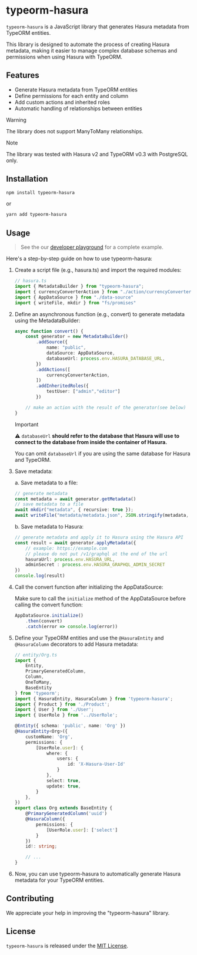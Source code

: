 # typeorm-hasura

`typeorm-hasura` is a JavaScript library that generates Hasura metadata from TypeORM entities.

This library is designed to automate the process of creating Hasura metadata, 
making it easier to manage complex database schemas and permissions when using Hasura with TypeORM.

## Features

- Generate Hasura metadata from TypeORM entities
- Define permissions for each entity and column
- Add custom actions and inherited roles
- Automatic handling of relationships between entities

> [!WARNING]  
> The library does not support ManyToMany relationships.

> [!NOTE]
> The library was tested with Hasura v2 and TypeORM v0.3 with PostgreSQL only.

## Installation

```bash
npm install typeorm-hasura
```

or

```bash
yarn add typeorm-hasura
```

## Usage

> See the our [developer playground](https://github.com/utyfua/typeorm-hasura/tree/master/dev-playground) for a complete example.

Here's a step-by-step guide on how to use typeorm-hasura:

1. Create a script file (e.g., hasura.ts) and import the required modules:

    ```typescript
    // hasura.ts
    import { MetadataBuilder } from "typeorm-hasura";
    import { currencyConverterAction } from "./action/currencyConverter";
    import { AppDataSource } from "./data-source"
    import { writeFile, mkdir } from "fs/promises"
    ```

2. Define an asynchronous function (e.g., convert) to generate metadata using the MetadataBuilder:

    ```typescript
    async function convert() {
        const generator = new MetadataBuilder()
            .addSource({
                name: "public",
                dataSource: AppDataSource,
                databaseUrl: process.env.HASURA_DATABASE_URL,
            })
            .addActions([
                currencyConverterAction,
            ])
            .addInheritedRoles({
                testUser: ["admin","editor"]
            })

        // make an action with the result of the generator(see below)
    }
    ```

    > [!IMPORTANT]  
    > :warning:
    > `databaseUrl` **should refer to the database that Hasura will use to connect to the database from inside the container of Hasura.**
    >
    > You can omit `databaseUrl` if you are using the same database for Hasura and TypeORM.

3. Save metadata:

    a. Save metadata to a file:

    ```typescript
    // generate metadata
    const metadata = await generator.getMetadata()
    // save metadata to a file
    await mkdir("metadata", { recursive: true });
    await writeFile("metadata/metadata.json", JSON.stringify(metadata, null, 2));
    ```

    b. Save metadata to Hasura:

    ```typescript
    // generate metadata and apply it to Hasura using the Hasura API
    const result = await generator.applyMetadata({ 
        // example: https://example.com
        // please do not put /v1/graphql at the end of the url
        hasuraUrl: process.env.HASURA_URL,
        adminSecret : process.env.HASURA_GRAPHQL_ADMIN_SECRET
    })
    console.log(result)
    ```

4. Call the convert function after initializing the AppDataSource:

    Make sure to call the `initialize` method of the AppDataSource before calling the convert function:

    ```typescript
    AppDataSource.initialize()
        .then(convert)
        .catch(error => console.log(error))
    ```

5. Define your TypeORM entities and use the `@HasuraEntity` and `@HasuraColumn` decorators to add Hasura metadata:

    ```typescript
    // entity/Org.ts
    import {
        Entity,
        PrimaryGeneratedColumn,
        Column,
        OneToMany,
        BaseEntity
    } from 'typeorm';
    import { HasuraEntity, HasuraColumn } from 'typeorm-hasura';
    import { Product } from './Product';
    import { User } from './User';
    import { UserRole } from '../UserRole';

    @Entity({ schema: 'public', name: 'Org' })
    @HasuraEntity<Org>({
        customName: 'Org',
        permissions: {
            [UserRole.user]: {
                where: {
                    users: {
                        id: 'X-Hasura-User-Id'
                    }
                },
                select: true,
                update: true,
            }
        },
    })
    export class Org extends BaseEntity {
        @PrimaryGeneratedColumn('uuid')
        @HasuraColumn({
            permissions: {
                [UserRole.user]: ['select']
            }
        })
        id!: string;

        // ...
    }
    ```

6. Now, you can use typeorm-hasura to automatically generate Hasura metadata for your TypeORM entities.

## Contributing

We appreciate your help in improving the "typeorm-hasura" library.
<!-- Please follow our [contributing guidelines](https://github.com/utyfua/typeorm-hasura/blob/master/CONTRIBUTING.md) to contribute to the project. -->

## License

`typeorm-hasura` is released under the [MIT License](https://github.com/utyfua/typeorm-hasura/blob/master/LICENSE).
